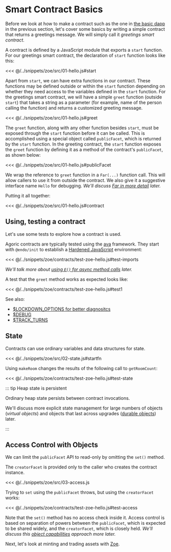 # Smart Contract Basics

Before we look at how to make a contract such as the one in [the
basic dapp](../getting-started/) in the previous section, let's cover some basics by writing a simple contract that returns a greetings message. We will simply call it _greetings smart contract_. 

A contract is defined by a JavaScript module that exports a `start` function. For our greetings smart contract, the declaration of `start` function looks like this:

<<< @/../snippets/zoe/src/01-hello.js#start

Apart from `start`, we can have extra functions in our contract. These functions may be defined outside or within the `start` function depending on whether they need access to the variables defined in the `start` function.  For the greetings smart contract, we will have a simple `greet` function (outside `start`) that takes a string as a parameter (for example, name of the person calling the function) and returns a customized greeting message.

<<< @/../snippets/zoe/src/01-hello.js#greet

The `greet` function, along with any other function besides `start`, must be exposed through the `start` function before it can be called. This is accomplished using a special object called `publicFacet`, which is returned by the `start` function. In the greeting contract, the `start` function exposes the `greet` function by defining it as a method of the contract's `publicFacet`, as shown below:

<<< @/../snippets/zoe/src/01-hello.js#publicFacet

We wrap the reference to `greet` function in a `Far(...)` function call. This will allow callers to use it from outside the contract.
We also give it a suggestive interface name `Hello` for debugging.
_We'll discuss [Far in more detail](../js-programming/far) later._

Putting it all together:

<<< @/../snippets/zoe/src/01-hello.js#contract

## Using, testing a contract

Let's use some tests to explore how a contract is used.

Agoric contracts are typically tested
using the [ava](https://github.com/avajs/ava) framework.
They start with `@endo/init` to establish a [Hardened JavaScript](../js-programming/hardened-js) environment:

<<< @/../snippets/zoe/contracts/test-zoe-hello.js#test-imports

_We'll talk more about [using `E()` for async method calls](../js-programming/eventual-send) later._

A test that the `greet` method works as expected looks like:

<<< @/../snippets/zoe/contracts/test-zoe-hello.js#test1

See also:

- [\$LOCKDOWN_OPTIONS for better diagnositcs](https://github.com/Agoric/agoric-sdk/wiki/Developing-with-better-error-diagnostics)
- [\$DEBUG](https://github.com/Agoric/agoric-sdk/blob/master/docs/env.md#debug)
- [\$TRACK_TURNS](https://github.com/Agoric/agoric-sdk/blob/master/docs/env.md#track_turns)

## State

Contracts can use ordinary variables and data structures for state.

<<< @/../snippets/zoe/src/02-state.js#startfn

Using `makeRoom` changes the results of the following call to `getRoomCount`:

<<< @/../snippets/zoe/contracts/test-zoe-hello.js#test-state

::: tip Heap state is persistent

Ordinary heap state persists between contract invocations.

We'll discuss more explicit state management for
large numbers of objects (_virtual objects_) and
objects that last across upgrades ([durable objects](./contract-upgrade#durability)) later.

:::

## Access Control with Objects

We can limit the `publicFacet` API to read-only by omitting the `set()` method.

The `creatorFacet` is provided only to the caller who creates the contract instance.

<<< @/../snippets/zoe/src/03-access.js

Trying to `set` using the `publicFacet` throws, but
using the `creatorFacet` works:

<<< @/../snippets/zoe/contracts/test-zoe-hello.js#test-access

Note that the `set()` method has no access check inside it.
Access control is based on separation of powers between
the `publicFacet`, which is expected to be shared widely,
and the `creatorFacet`, which is closely held.
_We'll discuss this [object capabilities](../js-programming/hardened-js#object-capabilities-ocaps) approach more later._

Next, let's look at minting and trading assets with [Zoe](../zoe/).

